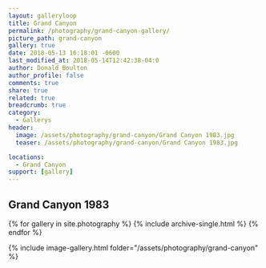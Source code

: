 ```yaml
---
layout: galleryloop
title: Grand Canyon
permalink: /photography/grand-canyon-gallery/
picture_path: grand-canyon
gallery: true
date: 2018-05-13 16:18:01 -0600
last_modified_at: 2018-05-14T12:42:38-04:0
author: Donald Boulton
author_profile: false
comments: true
share: true
related: true
breadcrumb: true
category:
  - Gallerys
header:
  image: /assets/photography/grand-canyon/Grand Canyon 1983.jpg
  teaser: /assets/photography/grand-canyon/Grand Canyon 1983.jpg

locations:
  - Grand Canyon
support: [gallery]
---
```


## Grand Canyon 1983

{% for gallery in site.photography %}
  {% include archive-single.html %}
{% endfor %}

{% include image-gallery.html folder="/assets/photography/grand-canyon" %}